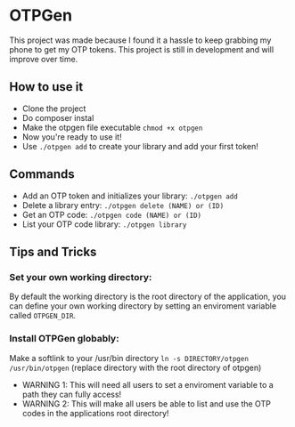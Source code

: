 # OTPGen
This project was made because I found it a hassle to keep grabbing my phone to get my OTP tokens. This project is still in development and will improve over time.

## How to use it
* Clone the project
* Do composer instal
* Make the otpgen file executable `chmod +x otpgen`
* Now you're ready to use it!
* Use `./otpgen add` to create your library and add your first token!


## Commands

* Add an OTP token and initializes your library: `./otpgen add`
* Delete a library entry: `./otpgen delete (NAME) or (ID)`
* Get an OTP code: `./otpgen code (NAME) or (ID)`
* List your OTP code library: `./otpgen library`

## Tips and Tricks

### Set your own working directory:
By default the working directory is the root directory of the application, you can define your own working directory by setting an enviroment variable called `OTPGEN_DIR`.

### Install OTPGen globably:
Make a softlink to your /usr/bin directory `ln -s DIRECTORY/otpgen /usr/bin/otpgen` (replace directory with the root directory of otpgen)
* WARNING 1: This will need all users to set a enviroment variable to a path they can fully access!
* WARNING 2: This will make all users be able to list and use the OTP codes in the applications root directory!
